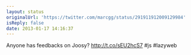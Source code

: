 ```yaml
---
layout: status
originalUrl: 'https://twitter.com/marcgg/status/291911912009129984'
isReply: false
date: 2013-01-17 14:16:37
---
```


Anyone has feedbacks on Joosy? http://t.co/sEU2hcS7 #js #lazyweb
